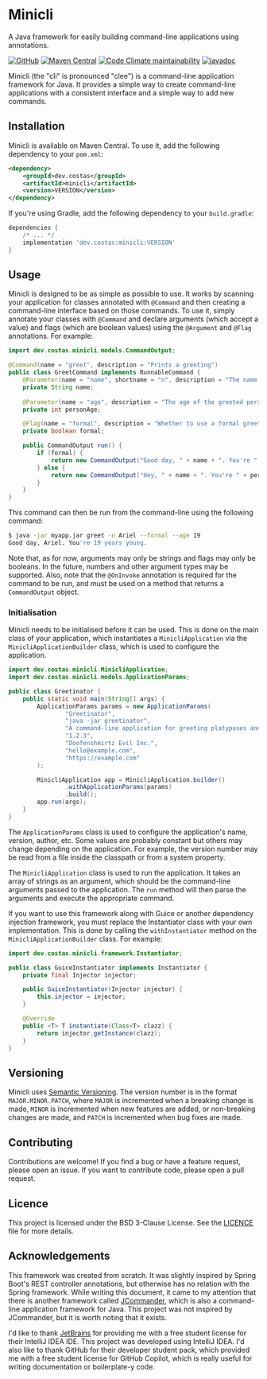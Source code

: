 # Minicli

A Java framework for easily building command-line applications using annotations.

[![GitHub](https://img.shields.io/github/license/arielcostas/minicli?color=blue&style=for-the-badge)](https://github.com/arielcostas/minicli/blob/main/LICENCE)
[![Maven Central](https://img.shields.io/maven-central/v/dev.costas/minicli?style=for-the-badge)](https://search.maven.org/artifact/dev.costas/minicli)
[![Code Climate maintainability](https://img.shields.io/codeclimate/maintainability/arielcostas/minicli?label=Codeclimate&style=for-the-badge)](https://codeclimate.com/github/arielcostas/minicli/maintainability)
[![javadoc](https://javadoc.io/badge2/dev.costas/minicli/javadoc.svg?style=for-the-badge)](https://javadoc.io/doc/dev.costas/minicli)

Minicli (the "cli" is pronounced "clee") is a command-line application framework for Java. It provides a simple way to
create command-line applications with a consistent interface and a simple way to add new commands.

## Installation

Minicli is available on Maven Central. To use it, add the following dependency to your `pom.xml`:

```xml
<dependency>
	<groupId>dev.costas</groupId>
	<artifactId>minicli</artifactId>
	<version>VERSION</version>
</dependency>
```

If you're using Gradle, add the following dependency to your `build.gradle`:

```groovy
dependencies {
	/* ... */
	implementation 'dev.costas:minicli:VERSION'
}
```

## Usage

Minicli is designed to be as simple as possible to use. It works by scanning your application for classes annotated with
`@Command` and then creating a command-line interface based on those commands. To use it, simply annotate your classes
with `@Command` and declare arguments (which accept a value) and flags (which are boolean values) using the `@Argument`
and
`@Flag` annotations. For example:

```java
import dev.costas.minicli.models.CommandOutput;

@Command(name = "greet", description = "Prints a greeting")
public class GreetCommand implements RunnableCommand {
	@Parameter(name = "name", shortname = "n", description = "The name of the person to greet")
	private String name;
	
	@Parameter(name = "age", description = "The age of the greeted person")
	private int personAge;

	@Flag(name = "formal", description = "Whether to use a formal greeting")
	private boolean formal;

	public CommandOutput run() {
		if (formal) {
			return new CommandOutput("Good day, " + name + ". You're " + personAge + " years young.");
		} else {
			return new CommandOutput("Hey, " + name + ". You're " + personAge + " years young.");
		}
	}
}
```

This command can then be run from the command-line using the following command:

```bash
$ java -jar myapp.jar greet -n Ariel --formal --age 19
Good day, Ariel. You're 19 years young.
```

Note that, as for now, arguments may only be strings and flags may only be booleans. In the future, numbers and other
argument types may be supported. Also, note that the `@OnInvoke` annotation is required for the command to be run, and
must be used on a method that returns a `CommandOutput` object.

### Initialisation

Minicli needs to be initialised before it can be used. This is done on the main class of your application, which
instantiates a `MinicliApplication` via the `MinicliApplicationBuilder` class, which is used to configure the
application.

```java
import dev.costas.minicli.MinicliApplication;
import dev.costas.minicli.models.ApplicationParams;

public class Greetinator {
	public static void main(String[] args) {
		ApplicationParams params = new ApplicationParams(
				"Greetinator",
				"java -jar greetinator",
				"A command-line application for greeting platypuses and other secret animal agents, but it also works for humans",
				"1.2.3",
				"Doofenshmirtz Evil Inc.",
				"hello@example.com",
				"https://example.com"
		);

		MinicliApplication app = MinicliApplication.builder()
				.withApplicationParams(params)
				.build();
		app.run(args);
	}
}
```

The `ApplicationParams` class is used to configure the application's name, version, author, etc. Some values are
probably constant but others may change depending on the application. For example, the version number may be read from a
file inside the classpath or from a system property.

The `MinicliApplication` class is used to run the application. It takes an array of strings as an argument, which
should be the command-line arguments passed to the application. The `run` method will then parse the arguments and
execute the appropriate command.

If you want to use this framework along with Guice or another dependency injection framework, you must replace the
Instantiator class with your own implementation. This is done by calling the `withInstantiator` method on the
`MinicliApplicationBuilder` class. For example:

```java
import dev.costas.minicli.framework.Instantiator;

public class GuiceInstantiator implements Instantiator {
	private final Injector injector;

	public GuiceInstantiator(Injector injector) {
		this.injector = injector;
	}

	@Override
	public <T> T instantiate(Class<T> clazz) {
		return injector.getInstance(clazz);
	}
}
```

## Versioning

Minicli uses [Semantic Versioning](https://semver.org/). The version number is in the format `MAJOR.MINOR.PATCH`, where
`MAJOR` is incremented when a breaking change is made, `MINOR` is incremented when new features are added, or
non-breaking changes are made, and `PATCH` is incremented when bug fixes are made.

## Contributing

Contributions are welcome! If you find a bug or have a feature request, please open an issue. If you want to contribute
code, please open a pull request.

## Licence

This project is licensed under the BSD 3-Clause License. See the [LICENCE](LICENCE) file for more details.

## Acknowledgements

This framework was created from scratch. It was slightly inspired by Spring Boot's REST controller annotations, but
otherwise has no relation with the Spring framework. While writing this document, it came to my attention that there is
another framework called [JCommander](https://jcommander.org/), which is also a command-line application framework for
Java. This project was not inspired by JCommander, but it is worth noting that it exists.

I'd like to thank [JetBrains](https://www.jetbrains.com/) for providing me with a free student license for their
IntelliJ IDEA IDE. This project was developed using IntelliJ IDEA. I'd also like to thank GitHub for their developer
student pack, which provided me with a free student license for GitHub Copilot, which is really useful for writing
documentation or boilerplate-y code.
